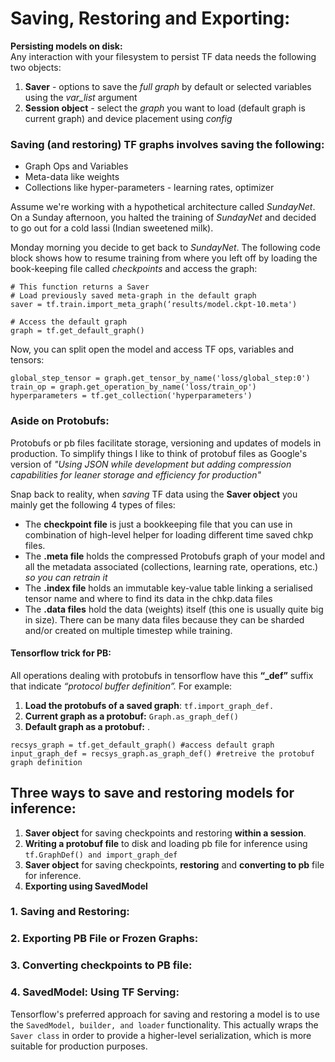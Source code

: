 # Saving, Restoring and Exporting:

**Persisting models on disk:**  
Any interaction with your filesystem to persist TF data needs the following two objects:
1. **Saver** - options to save the *full graph* by default or selected variables using the *var_list* argument
2. **Session object** - select the *graph* you want to load (default graph is current graph) and device placement using *config*

### Saving (and restoring) TF graphs involves saving the following:
  * Graph Ops and Variables 
  * Meta-data like weights 
  * Collections like hyper-parameters - learning rates, optimizer

Assume we're working with a hypothetical architecture called *SundayNet*. On a Sunday afternoon, you halted the training of *SundayNet* and decided to go out for a cold lassi (Indian sweetened milk). 

Monday morning you decide to get back to *SundayNet*. The following code block shows how to resume training from where you left off by loading the book-keeping file called *checkpoints* and access the graph:
```
# This function returns a Saver
# Load previously saved meta-graph in the default graph
saver = tf.train.import_meta_graph(‘results/model.ckpt-10.meta')

# Access the default graph
graph = tf.get_default_graph()
```
Now, you can split open the model and access TF ops, variables and tensors:
```
global_step_tensor = graph.get_tensor_by_name('loss/global_step:0')
train_op = graph.get_operation_by_name('loss/train_op')
hyperparameters = tf.get_collection('hyperparameters')
```

### Aside on Protobufs:
Protobufs or pb files facilitate storage, versioning and updates of models in production. To simplify things I like to think of protobuf files as Google's version of *"Using JSON while development but adding compression capabilities for leaner storage and efficiency for production"*

Snap back to reality, when *saving* TF data using the **Saver object** you mainly get the following 4 types of files:
 * The **checkpoint file** is just a bookkeeping file that you can use in combination of high-level helper for loading different time saved chkp files.
 * The **.meta file** holds the compressed Protobufs graph of your model and all the metadata associated (collections, learning rate, operations, etc.) *so you can retrain it*
 * The **.index file** holds an immutable key-value table linking a serialised tensor name and where to find its data in the chkp.data files
 * The **.data files** hold the data (weights) itself (this one is usually quite big in size). There can be many data files because they can be sharded and/or created on multiple timestep while training.
 
#### Tensorflow trick for PB:
All operations dealing with protobufs in tensorflow have this **“_def”** suffix that indicate *“protocol buffer definition”.* For example:   
1. **Load the protobufs of a saved graph**: ```tf.import_graph_def.``` 
2. **Current graph as a protobuf:** ```Graph.as_graph_def()```
3. **Default graph as a protobuf:** . 
```
recsys_graph = tf.get_default_graph() #access default graph
input_graph_def = recsys_graph.as_graph_def() #retreive the protobuf graph definition
```
 
## Three ways to save and restoring models for inference:  

1. **Saver object** for saving checkpoints and restoring **within a session**. 
2. **Writing a protobuf file** to disk and loading pb file for inference using ```tf.GraphDef() and import_graph_def```
3. **Saver object** for saving checkpoints, **restoring** and **converting to pb** file for inference.
4. **Exporting using SavedModel**

### 1. Saving and Restoring:

### 2. Exporting PB File or Frozen Graphs:

### 3. Converting checkpoints to PB file: 

### 4. SavedModel: Using TF Serving:

Tensorflow's preferred approach for saving and restoring a model is to use the ```SavedModel, builder, and loader``` functionality. This actually wraps the ```Saver class``` in order to provide a higher-level serialization, which is more suitable for production purposes.
